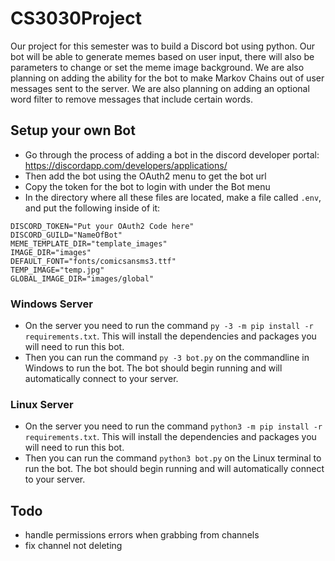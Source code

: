 # CS3030Project
Our project for this semester was to build a Discord bot using python. Our bot will be able to generate memes based on user input, there will also be parameters to change or set the meme image background. We are also planning on adding the ability for the bot to make Markov Chains out of user messages sent to the server. We are also planning on adding an optional word filter to remove messages that include certain words.

## Setup your own Bot
- Go through the process of adding a bot in the discord developer portal: https://discordapp.com/developers/applications/
- Then add the bot using the OAuth2 menu to get the bot url
- Copy the token for the bot to login with under the Bot menu
- In the directory where all these files are located, make a file called `.env`, and put the following inside of it:
```
DISCORD_TOKEN="Put your OAuth2 Code here"
DISCORD_GUILD="NameOfBot"
MEME_TEMPLATE_DIR="template_images"
IMAGE_DIR="images"
DEFAULT_FONT="fonts/comicsansms3.ttf"
TEMP_IMAGE="temp.jpg"
GLOBAL_IMAGE_DIR="images/global"
```

### Windows Server
- On the server you need to run the command `py -3 -m pip install -r requirements.txt`. This will install the dependencies and packages you will need to run this bot.
- Then you can run the command `py -3 bot.py` on the commandline in Windows to run the bot. The bot should begin running and will automatically connect to your server.

### Linux Server
- On the server you need to run the command `python3 -m pip install -r requirements.txt`. This will install the dependencies and packages you will need to run this bot.
- Then you can run the command `python3 bot.py` on the Linux terminal to run the bot. The bot should begin running and will automatically connect to your server.

## Todo
* handle permissions errors when grabbing from channels 
* fix channel not deleting
